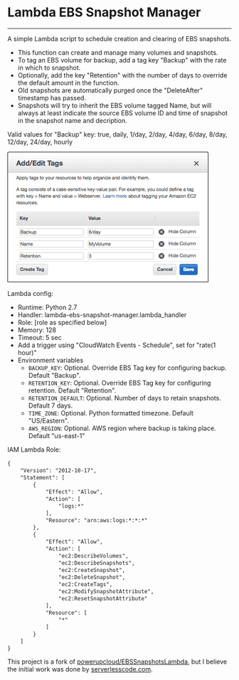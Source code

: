# Lambda EBS Snapshot Manager
---
A simple Lambda script to schedule creation and clearing of EBS snapshots.

- This function can create and manage many volumes and snapshots.
- To tag an EBS volume for backup, add a tag key "Backup" with the rate in which to snapshot.
- Optionally, add the key "Retention" with the number of days to override the default amount in the function.
- Old snapshots are automatically purged once the "DeleteAfter" timestamp has passed.
- Snapshots will try to inherit the EBS volume tagged Name, but will always at least indicate the source EBS volume ID and time of snapshot in the snapshot name and decription.

Valid values for "Backup" key: true, daily, 1/day, 2/day, 4/day, 6/day, 8/day, 12/day, 24/day, hourly

![EBS Volume tagging example](/example-tagged-volume.png)

Lambda config:
- Runtime: Python 2.7
- Handler: lambda-ebs-snapshot-manager.lambda_handler
- Role: [role as specified below]
- Memory: 128
- Timeout: 5 sec
- Add a trigger using "CloudWatch Events - Schedule", set for "rate(1 hour)"
- Environment variables
  - `BACKUP_KEY`: Optional. Override EBS Tag key for configuring backup. Default "Backup".
  - `RETENTION_KEY`: Optional. Override EBS Tag key for configuring retention. Default "Retention".
  - `RETENTION_DEFAULT`: Optional. Number of days to retain snapshots. Default 7 days.
  - `TIME_ZONE`: Optional. Python formatted timezone. Default "US/Eastern".
  - `AWS_REGION`: Optional. AWS region where backup is taking place. Default "us-east-1"

IAM Lambda Role:
```
{
    "Version": "2012-10-17",
    "Statement": [
        {
            "Effect": "Allow",
            "Action": [
                "logs:*"
            ],
            "Resource": "arn:aws:logs:*:*:*"
        },
        {
            "Effect": "Allow",
            "Action": [
                "ec2:DescribeVolumes",
                "ec2:DescribeSnapshots",
                "ec2:CreateSnapshot",
                "ec2:DeleteSnapshot",
                "ec2:CreateTags",
                "ec2:ModifySnapshotAttribute",
                "ec2:ResetSnapshotAttribute"
            ],
            "Resource": [
                "*"
            ]
        }
    ]
}
```

This project is a fork of [powerupcloud/EBSSnapshotsLambda](https://github.com/powerupcloud/EBSSnapshotsLambda), but I believe the initial work was done by [serverlesscode.com](https://serverlesscode.com/post/lambda-schedule-ebs-snapshot-backups/).
